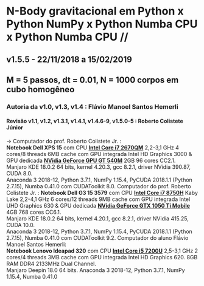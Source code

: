 # N-Body gravitacional em Python x Python NumPy x Python Numba CPU x Python Numba CPU //
## v1.5.5 - 22/11/2018 a 15/02/2019
## M = 5 passos, dt = 0.01, N = 1000 corpos em cubo homogêneo
### Autoria da v1.0, v1.3, v1.4 : Flávio Manoel Santos Hemerli
#### Revisão v1.1, v1.2, v1.3.1, v1.4.1, v1.4.6-9, v1.5.0-5 : Roberto Colistete Júnior
-> Computador do prof. Roberto Colistete Jr. :  
**Notebook Dell XPS 15** com CPU [**Intel Core i7 2670QM**](https://ark.intel.com/products/53469/Intel-Core-i7-2670QM-Processor-6M-Cache-up-to-3-10-GHz-) 2,2-3,1 GHz 4 cores/8 threads 6MB cache com GPU integrada Intel HD Graphics 3000 & GPU dedicada [**NVidia GeForce GPU GT 540M**](https://www.geforce.com/hardware/notebook-gpus/geforce-gt-540m/specifications) 2GB 96 cores CC2.1.  
Manjaro KDE 18.0.2 64 bits, kernel 4.20.3, gcc 8.2.1, driver NVidia 390.87, CUDA 8.0.  
Anaconda 3 2018-12, Python 3.7.1, NumPy 1.15.4, PyCUDA 2018.1.1 (Python 2.7.15), Numba 0.41.0 com CUDAToolkit 8.0.
Computador do prof. Roberto Colistete Jr. :
**Notebook Dell G3 15 3579** com CPU [**Intel Core i7 8750H**](https://ark.intel.com/products/134906/Intel-Core-i7-8750H-Processor-9M-Cache-up-to-4-10-GHz-) Kaby Lake 2,2-4,1 GHz 6 cores/12 threads 9MB cache com GPU integrada Intel UHD Graphics 630 & GPU dedicada [**NVidia GeForce GTX 1050 Ti Mobile**](https://www.nvidia.com/en-us/geforce/products/10series/laptops/) 4GB 768 cores CC6.1.   
Manjaro KDE 18.0.2 64 bits, kernel 4.20.1, gcc 8.2.1, driver NVidia 415.25, CUDA 10.0.  
Anaconda 3 2018-12, Python 3.7.1, NumPy 1.15.4, PyCUDA 2018.1.1 (Python 2.7.15), Numba 0.41.0 com CUDAToolkit 9.2.
Computador do aluno Flávio Manoel Santos Hemerli:   
**Notebook Lenovo Ideapad 320** com CPU [**Intel Core i5 7200U**](https://ark.intel.com/pt-br/products/95443/Intel-Core-i5-7200U-Processor-3M-Cache-up-to-3-10-GHz-) 2,5-3,1 GHz 2 cores/4 threads 3MB cache com GPU integrada Intel HD Graphics 620. 8GB RAM DDR4 2133MHz Dual Channel.  
Manjaro Deepin 18.0 64 bits. Anaconda 3 2018-12, Python 3.7.1, NumPy 1.15.4, Numba 0.41.0
